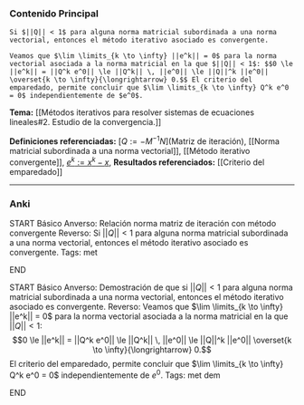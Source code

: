### Contenido Principal

```ad-proposition
Si $||Q|| < 1$ para alguna norma matricial subordinada a una norma vectorial, entonces el método iterativo asociado es convergente.
```

```ad-proof
Veamos que $\lim \limits_{k \to \infty} ||e^k|| = 0$ para la norma vectorial asociada a la norma matricial en la que $||Q|| < 1$: $$0 \le ||e^k|| = ||Q^k e^0|| \le ||Q^k|| \, ||e^0|| \le ||Q||^k ||e^0|| \overset{k \to \infty}{\longrightarrow} 0.$$ El criterio del emparedado, permite concluir que $\lim \limits_{k \to \infty} Q^k e^0 = 0$ independientemente de $e^0$.
```

**Tema:** [[Métodos iterativos para resolver sistemas de ecuaciones lineales#2. Estudio de la convergencia.]]

**Definiciones referenciadas:** [$Q := -M^{-1}N$](Matriz de iteración), [[Norma matricial subordinada a una norma vectorial]], [[Método iterativo convergente]], [$e^k := x^k - x$](Error.md), 
**Resultados referenciados:** [[Criterio del emparedado]]

---
### Anki

START
Básico
Anverso: Relación norma matriz de iteración con método convergente
Reverso: Si $||Q|| < 1$ para alguna norma matricial subordinada a una norma vectorial, entonces el método iterativo asociado es convergente.
Tags: met
<!--ID: 1735044171384-->
END

START
Básico
Anverso: Demostración de que si $||Q|| < 1$ para alguna norma matricial subordinada a una norma vectorial, entonces el método iterativo asociado es convergente.
Reverso: Veamos que $\lim \limits_{k \to \infty} ||e^k|| = 0$ para la norma vectorial asociada a la norma matricial en la que $||Q|| < 1$: $$0 \le ||e^k|| = ||Q^k e^0|| \le ||Q^k|| \, ||e^0|| \le ||Q||^k ||e^0|| \overset{k \to \infty}{\longrightarrow} 0.$$ El criterio del emparedado, permite concluir que $\lim \limits_{k \to \infty} Q^k e^0 = 0$ independientemente de $e^0$.
Tags: met dem
<!--ID: 1735044171387-->
END

